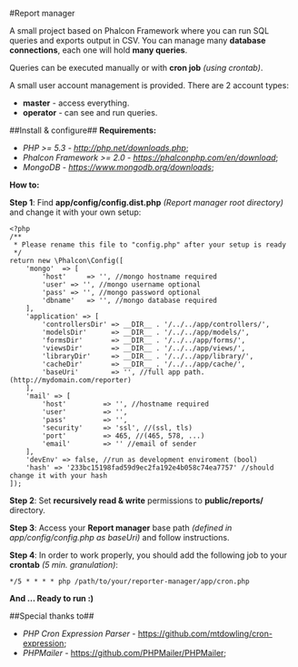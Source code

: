 #Report manager

A small project based on Phalcon Framework where you can run SQL queries and exports output in CSV.
You can manage many **database connections**, each one will hold **many queries**.

Queries can be executed manually or with **cron job** *(using crontab)*. 

A small user account management is provided. There are 2 account types:
- **master** - access everything.  
- **operator**  - can see and run queries.


##Install & configure##
**Requirements:**
  - *PHP >= 5.3 - http://php.net/downloads.php*;
  - *Phalcon Framework >= 2.0 - https://phalconphp.com/en/download*; 
  - *MongoDB - https://www.mongodb.org/downloads*;

**How to:**

**Step 1**: Find **app/config/config.dist.php** *(Report manager root directory)* and change it with your own setup:
```
<?php
/**
 * Please rename this file to "config.php" after your setup is ready
 */
return new \Phalcon\Config([
    'mongo'  => [
        'host'     => '', //mongo hostname required
        'user' => '', //mongo username optional
        'pass' => '', //mongo password optional
        'dbname'   => '', //mongo database required
    ],
    'application' => [
        'controllersDir' => __DIR__ . '/../../app/controllers/',
        'modelsDir'      => __DIR__ . '/../../app/models/',
        'formsDir'       => __DIR__ . '/../../app/forms/',
        'viewsDir'       => __DIR__ . '/../../app/views/',
        'libraryDir'     => __DIR__ . '/../../app/library/',
        'cacheDir'       => __DIR__ . '/../../app/cache/',
        'baseUri'        => '', //full app path. (http://mydomain.com/reporter)
    ],
    'mail' => [
        'host'         => '', //hostname required
        'user'         => '',
        'pass'         => '',
        'security'     => 'ssl', //(ssl, tls)
        'port'         => 465, //(465, 578, ...)
        'email'        => '' //email of sender
    ],
    'devEnv' => false, //run as development enviroment (bool)
    'hash' => '233bc15198fad59d9ec2fa192e4b058c74ea7757' //should change it with your hash
]);
```

**Step 2**: Set **recursively read & write** permissions to **public/reports/** directory.

**Step 3**: Access your **Report manager** base path *(defined in app/config/config.php as baseUri)* and follow instructions. 

**Step 4**: In order to work properly, you should add the following job to your **crontab** *(5 min. granulation)*: 
```
*/5 * * * * php /path/to/your/reporter-manager/app/cron.php
```
**And ... Ready to run :)**

##Special thanks to##
- *PHP Cron Expression Parser* - https://github.com/mtdowling/cron-expression;
- *PHPMailer* - https://github.com/PHPMailer/PHPMailer;
   


